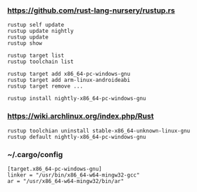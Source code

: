 
### https://github.com/rust-lang-nursery/rustup.rs

    rustup self update
    rustup update nightly
    rustup update
    rustup show

    rustup target list
    rustup toolchain list

    rustup target add x86_64-pc-windows-gnu
    rustup target add arm-linux-androideabi
    rustup target remove ...

    rustup install nightly-x86_64-pc-windows-gnu

### https://wiki.archlinux.org/index.php/Rust

    rustup toolchian uninstall stable-x86_64-unknown-linux-gnu
    rustup default nightly-x86_64-pc-windows-gnu

### ~/.cargo/config

    [target.x86_64-pc-windows-gnu]
    linker = "/usr/bin/x86_64-w64-mingw32-gcc"
    ar = "/usr/x86_64-w64-mingw32/bin/ar"

